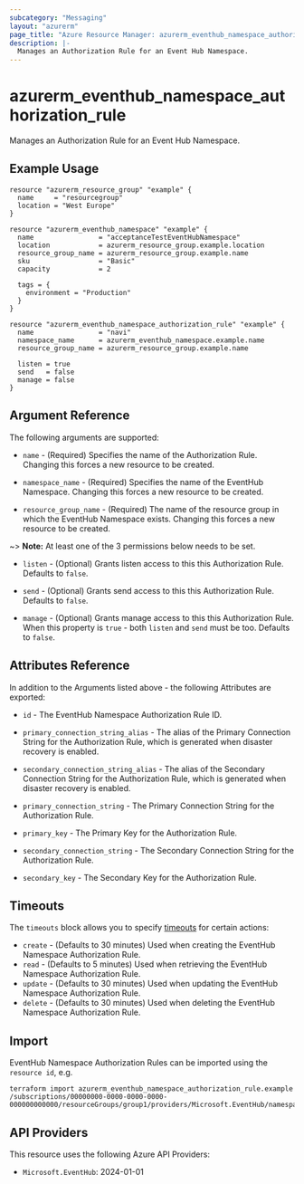 ```yaml
---
subcategory: "Messaging"
layout: "azurerm"
page_title: "Azure Resource Manager: azurerm_eventhub_namespace_authorization_rule"
description: |-
  Manages an Authorization Rule for an Event Hub Namespace.
---
```


# azurerm_eventhub_namespace_authorization_rule

Manages an Authorization Rule for an Event Hub Namespace.

## Example Usage

```hcl
resource "azurerm_resource_group" "example" {
  name     = "resourcegroup"
  location = "West Europe"
}

resource "azurerm_eventhub_namespace" "example" {
  name                = "acceptanceTestEventHubNamespace"
  location            = azurerm_resource_group.example.location
  resource_group_name = azurerm_resource_group.example.name
  sku                 = "Basic"
  capacity            = 2

  tags = {
    environment = "Production"
  }
}

resource "azurerm_eventhub_namespace_authorization_rule" "example" {
  name                = "navi"
  namespace_name      = azurerm_eventhub_namespace.example.name
  resource_group_name = azurerm_resource_group.example.name

  listen = true
  send   = false
  manage = false
}
```

## Argument Reference

The following arguments are supported:

* `name` - (Required) Specifies the name of the Authorization Rule. Changing this forces a new resource to be created.

* `namespace_name` - (Required) Specifies the name of the EventHub Namespace. Changing this forces a new resource to be created.

* `resource_group_name` - (Required) The name of the resource group in which the EventHub Namespace exists. Changing this forces a new resource to be created.

~> **Note:** At least one of the 3 permissions below needs to be set.

* `listen` - (Optional) Grants listen access to this this Authorization Rule. Defaults to `false`.

* `send` - (Optional) Grants send access to this this Authorization Rule. Defaults to `false`.

* `manage` - (Optional) Grants manage access to this this Authorization Rule. When this property is `true` - both `listen` and `send` must be too. Defaults to `false`.

## Attributes Reference

In addition to the Arguments listed above - the following Attributes are exported:

* `id` - The EventHub Namespace Authorization Rule ID.

* `primary_connection_string_alias` - The alias of the Primary Connection String for the Authorization Rule, which is generated when disaster recovery is enabled.

* `secondary_connection_string_alias` - The alias of the Secondary Connection String for the Authorization Rule, which is generated when disaster recovery is enabled.

* `primary_connection_string` - The Primary Connection String for the Authorization Rule.

* `primary_key` - The Primary Key for the Authorization Rule.

* `secondary_connection_string` - The Secondary Connection String for the Authorization Rule.

* `secondary_key` - The Secondary Key for the Authorization Rule.

## Timeouts

The `timeouts` block allows you to specify [timeouts](https://www.terraform.io/language/resources/syntax#operation-timeouts) for certain actions:

* `create` - (Defaults to 30 minutes) Used when creating the EventHub Namespace Authorization Rule.
* `read` - (Defaults to 5 minutes) Used when retrieving the EventHub Namespace Authorization Rule.
* `update` - (Defaults to 30 minutes) Used when updating the EventHub Namespace Authorization Rule.
* `delete` - (Defaults to 30 minutes) Used when deleting the EventHub Namespace Authorization Rule.

## Import

EventHub Namespace Authorization Rules can be imported using the `resource id`, e.g.

```shell
terraform import azurerm_eventhub_namespace_authorization_rule.example /subscriptions/00000000-0000-0000-0000-000000000000/resourceGroups/group1/providers/Microsoft.EventHub/namespaces/namespace1/authorizationRules/rule1
```

## API Providers
<!-- This section is generated, changes will be overwritten -->
This resource uses the following Azure API Providers:

* `Microsoft.EventHub`: 2024-01-01
